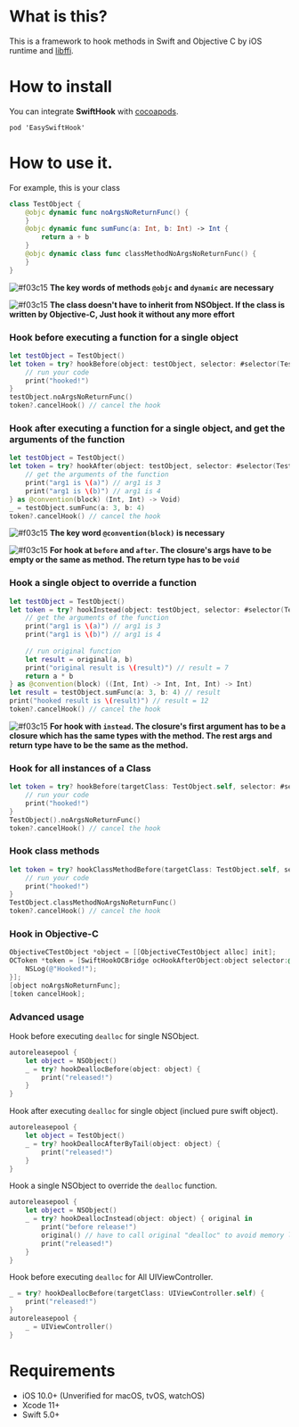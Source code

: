 # What is this?

This is a framework to hook methods in Swift and Objective C by iOS runtime and [libffi](https://github.com/libffi/libffi).

# How to install

You can integrate **SwiftHook** with [cocoapods](https://cocoapods.org/). 

```
pod 'EasySwiftHook'
```

# How to use it.

For example, this is your class

```swift
class TestObject {
    @objc dynamic func noArgsNoReturnFunc() {
    }
    @objc dynamic func sumFunc(a: Int, b: Int) -> Int {
        return a + b
    }
    @objc dynamic class func classMethodNoArgsNoReturnFunc() {
    }
}

```

![#f03c15](https://via.placeholder.com/15/f03c15/000000?text=+) **The key words of methods `@objc` and `dynamic` are necessary**

![#f03c15](https://via.placeholder.com/15/f03c15/000000?text=+) **The class doesn't have to inherit from NSObject. If the class is written by Objective-C, Just hook it without any more effort**

### Hook before executing a function for a single object

```swift
let testObject = TestObject()
let token = try? hookBefore(object: testObject, selector: #selector(TestObject.noArgsNoReturnFunc)) {
    // run your code
    print("hooked!")
}
testObject.noArgsNoReturnFunc()
token?.cancelHook() // cancel the hook
```

### Hook after executing a function for a single object, and get the arguments of the function

```swift
let testObject = TestObject()
let token = try? hookAfter(object: testObject, selector: #selector(TestObject.sumFunc(a:b:)), closure: { a, b in
    // get the arguments of the function
    print("arg1 is \(a)") // arg1 is 3
    print("arg1 is \(b)") // arg1 is 4
} as @convention(block) (Int, Int) -> Void)
_ = testObject.sumFunc(a: 3, b: 4)
token?.cancelHook() // cancel the hook
```
![#f03c15](https://via.placeholder.com/15/f03c15/000000?text=+) **The key word `@convention(block)` is necessary**

![#f03c15](https://via.placeholder.com/15/f03c15/000000?text=+) **For hook at `before` and `after`. The closure's args have to be empty or the same as method. The return type has to be `void`**

### Hook a single object to override a function

```swift
let testObject = TestObject()
let token = try? hookInstead(object: testObject, selector: #selector(TestObject.sumFunc(a:b:)), closure: { original, a, b in
    // get the arguments of the function
    print("arg1 is \(a)") // arg1 is 3
    print("arg1 is \(b)") // arg1 is 4
    
    // run original function
    let result = original(a, b)
    print("original result is \(result)") // result = 7
    return a * b
} as @convention(block) ((Int, Int) -> Int, Int, Int) -> Int)
let result = testObject.sumFunc(a: 3, b: 4) // result
print("hooked result is \(result)") // result = 12
token?.cancelHook() // cancel the hook
```

![#f03c15](https://via.placeholder.com/15/f03c15/000000?text=+) **For hook with `instead`. The closure's first argument has to be a closure which has the same types with the method. The rest args and return type have to be the same as the method.**

### Hook for all instances of a Class

```swift
let token = try? hookBefore(targetClass: TestObject.self, selector: #selector(TestObject.noArgsNoReturnFunc)) {
    // run your code
    print("hooked!")
}
TestObject().noArgsNoReturnFunc()
token?.cancelHook() // cancel the hook
```

### Hook class methods

```swift
let token = try? hookClassMethodBefore(targetClass: TestObject.self, selector: #selector(TestObject.classMethodNoArgsNoReturnFunc)) {
    // run your code
    print("hooked!")
}
TestObject.classMethodNoArgsNoReturnFunc()
token?.cancelHook() // cancel the hook
```

### Hook in Objective-C

```objective-c
ObjectiveCTestObject *object = [[ObjectiveCTestObject alloc] init];
OCToken *token = [SwiftHookOCBridge ocHookAfterObject:object selector:@selector(noArgsNoReturnFunc) error:NULL closure:^{
    NSLog(@"Hooked!");
}];
[object noArgsNoReturnFunc];
[token cancelHook];
```

### Advanced usage

Hook before executing `dealloc` for single NSObject.

```swift
autoreleasepool {
    let object = NSObject()
    _ = try? hookDeallocBefore(object: object) {
        print("released!")
    }
}
```

Hook after executing `dealloc` for single object (inclued pure swift object).

```swift
autoreleasepool {
    let object = TestObject()
    _ = try? hookDeallocAfterByTail(object: object) {
        print("released!")
    }
}
```

Hook a single NSObject to override the `dealloc` function.

```swift
autoreleasepool {
    let object = NSObject()
    _ = try? hookDeallocInstead(object: object) { original in
        print("before release!")
        original() // have to call original "dealloc" to avoid memory leak!!!
        print("released!")
    }
}
```

Hook before executing `dealloc` for All UIViewController.

```swift
_ = try? hookDeallocBefore(targetClass: UIViewController.self) {
    print("released!")
}
autoreleasepool {
    _ = UIViewController()
}
```

# Requirements

- iOS 10.0+ (Unverified for macOS, tvOS, watchOS)
- Xcode 11+
- Swift 5.0+

